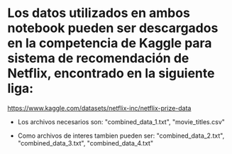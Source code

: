 # Los datos utilizados en ambos notebook pueden ser descargados en la competencia de Kaggle para sistema de recomendación de Netflix, encontrado en la siguiente liga:

https://www.kaggle.com/datasets/netflix-inc/netflix-prize-data

- Los archivos necesarios son: "combined_data_1.txt", "movie_titles.csv"

- Como archivos de interes tambien pueden ser: "combined_data_2.txt", "combined_data_3.txt", "combined_data_4.txt"
